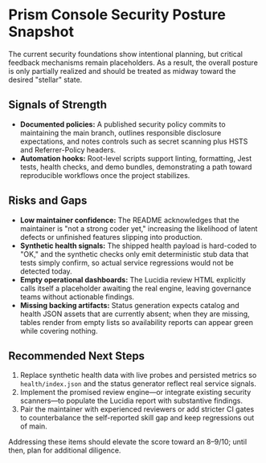 # Prism Console Security Posture Snapshot

The current security foundations show intentional planning, but critical feedback mechanisms remain placeholders. As a result, the overall posture is only partially realized and should be treated as midway toward the desired "stellar" state.

## Signals of Strength
- **Documented policies:** A published security policy commits to maintaining the main branch, outlines responsible disclosure expectations, and notes controls such as secret scanning plus HSTS and Referrer-Policy headers.
- **Automation hooks:** Root-level scripts support linting, formatting, Jest tests, health checks, and demo bundles, demonstrating a path toward reproducible workflows once the project stabilizes.

## Risks and Gaps
- **Low maintainer confidence:** The README acknowledges that the maintainer is "not a strong coder yet," increasing the likelihood of latent defects or unfinished features slipping into production.
- **Synthetic health signals:** The shipped health payload is hard-coded to "OK," and the synthetic checks only emit deterministic stub data that tests simply confirm, so actual service regressions would not be detected today.
- **Empty operational dashboards:** The Lucidia review HTML explicitly calls itself a placeholder awaiting the real engine, leaving governance teams without actionable findings.
- **Missing backing artifacts:** Status generation expects catalog and health JSON assets that are currently absent; when they are missing, tables render from empty lists so availability reports can appear green while covering nothing.

## Recommended Next Steps
1. Replace synthetic health data with live probes and persisted metrics so `health/index.json` and the status generator reflect real service signals.
2. Implement the promised review engine—or integrate existing security scanners—to populate the Lucidia report with substantive findings.
3. Pair the maintainer with experienced reviewers or add stricter CI gates to counterbalance the self-reported skill gap and keep regressions out of main.

Addressing these items should elevate the score toward an 8–9/10; until then, plan for additional diligence.
